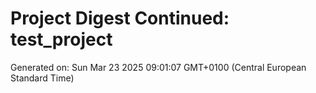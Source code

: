 # Project Digest Continued: test_project
Generated on: Sun Mar 23 2025 09:01:07 GMT+0100 (Central European Standard Time)

